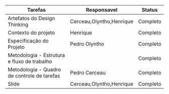 

|Tarefas |Responsavel |Status |
|--------|------------|-------|
|Artefatos do Design Thinking|Cerceau,Olyntho,Henrique|Completo|
|Contexto do projeto|Henrique|Completo|
|Especificação do Projeto|Pedro Olyntho|Completo|
|Metodologia - Estrutura e fluxo de trabalho| |Completo|
|Metodologia - Quadro de controle de tarefas|Pedro Cerceau|Completo|
|Slide|Cerceau,Olyntho,Henrique|Completo|
